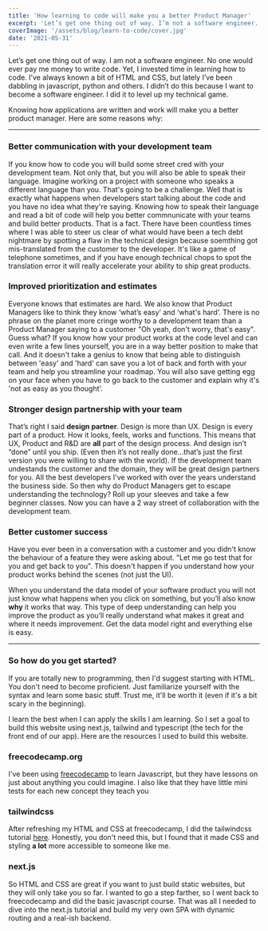 ```yaml
---
title: 'How learning to code will make you a better Product Manager'
excerpt: 'Let’s get one thing out of way. I’m not a software engineer. No one would ever pay me money to write code. Yet, I invested time in learning how to code. I’ve always known a bit of HTML and CSS, but lately I’ve been dabbling in javascript, python, swift and others.'
coverImage: '/assets/blog/learn-to-code/cover.jpg'
date: '2021-05-31'
---
```


Let’s get one thing out of way. I am not a software engineer. No one would ever pay me money to write code. Yet, I invested time in learning how to code. I’ve always known a bit of HTML and CSS, but lately I’ve been dabbling in javascript, python and others. I didn’t do this because I want to become a software engineer. I did it to level up my technical game. 

Knowing how applications are written and work will make you a better product manager. Here are some reasons why:

---

### Better communication with your development team
If you know how to code you will build some street cred with your development team. Not only that, but you will also be able to speak their language. Imagine working on a project with someone who speaks a different language than you. That's going to be a challenge. Well that is exactly what happens when developers start talking about the code and you have no idea what they're saying. Knowing how to speak their language and read a bit of code will help you better commnunicate with your teams and build better products. That is a fact. There have been countless times where I was able to steer us clear of what would have been a tech debt nightmare by spotting a flaw in the technical design because soemthing got mis-translated from the customer to the developer. It's like a game of telephone sometimes, and if you have enough technical chops to spot the translation error it will really accelerate your ability to ship great products.

### Improved prioritization and estimates
Everyone knows that estimates are hard. We also know that Product Managers like to think they know ‘what’s easy’ and ‘what's hard’. There is no phrase on the planet more cringe worthy to a development team than a Product Manager saying to a customer "Oh yeah, don't worry, that's easy". Guess what? If you know how your product works at the code level and can even write a few lines yourself, you are in a way better position to make that call. And it doesn't take a genius to know that being able to distinguish between 'easy' and 'hard' can save you a lot of back and forth with your team and help you streamline your roadmap. You will also save getting egg on your face when you have to go back to the customer and explain why it's 'not as easy as you thought'.

### Stronger design partnership with your team
That’s right I said **design partner**. Design is more than UX. Design is every part of a product. How it looks, feels, works and functions. This means that UX, Product and R&D are **all** part of the design process. And design isn’t “done” until you ship. (Even then it’s not really done…that’s just the first version you were willing to share with the world). If the development team undestands the customer and the domain, they will be great design partners for you. All the best developers I've worked with over the years understand the business side. So then why do Product Managers get to escape understanding the technology? Roll up your sleeves and take a few beginner classes. Now you can have a 2 way street of collaboration with the development team.

### Better customer success
Have you ever been in a conversation with a customer and you didn't know the behaviour of a feature they were asking about. "Let me go test that for you and get back to you". This doesn't happen if you understand how your product works behind the scenes (not just the UI).

When you understand the data model of your software product you will not just know what happens when you click on something, but you’ll also know **why** it works that way. This type of deep understanding can help you improve the product as you’ll really understand what makes it great and where it needs improvement. Get the data model right and everything else is easy. 

--- 

### So how do you get started?
If you are totally new to programming, then I'd suggest starting with HTML. You don't need to become proficient. Just familiarize yourself with the syntax and learn some basic stuff. Trust me, it'll be worth it (even if it's a bit scary in the beginning). 

I learn the best when I can apply the skills I am learning. So I set a goal to build this website using next.js, tailwind and typescript (the tech for the front end of our app). Here are the resources I used to build this website.

### freecodecamp.org
I've been using [freecodecamp](freecodecamp.org) to learn Javascript, but they have lessons on just about anything you could imagine. I also like that they have little mini tests for each new concept they teach you

### tailwindcss
After refreshing my HTML and CSS at freecodecamp, I did the tailwindcss tutorial [here](tailwindcss.com). Honestly, you don't need this, but I found that it made CSS and styling **a lot** more accessible to someone like me.

### next.js
So HTML and CSS are great if you want to just build static websites, but they will only take you so far. I wanted to go a step farther, so I went back to freecodecamp and did the basic javascript course. That was all I needed to dive into the next.js tutorial and build my very own SPA with dynamic routing and a real-ish backend.